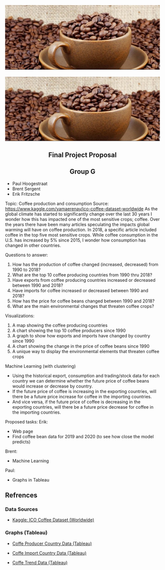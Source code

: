 ## <b><div align = "center">![cover_art.png](images/cover_art.png)</div></b>

![cover_art.png](images/cover_art.png)
## <b><div align = "center">Final Project Proposal</div></b>


## <b><div align = "center"> Group G</div></b>


*	Paul Hoogestraat
*	Brent Sergent
*	Erik Fritzsche

Topic: Coffee production and consumption
Source: https://www.kaggle.com/yamaerenay/ico-coffee-dataset-worldwide
As the global climate has started to significantly change over the last 30 years I wonder how this has impacted one of the most sensitive crops; coffee. Over the years there have been many articles speculating the impacts global warming will have on coffee production. In 2018, a specific article included coffee in the top five most sensitive crops. While coffee consumption in the U.S. has increased by 5% since 2015, I wonder how consumption has changed in other countries.

Questions to answer:
1.	How has the production of coffee changed (increased, decreased) from 1990 to 2018?
2.	What are the top 10 coffee producing countries from 1990 thru 2018?
3.	Have exports from coffee producing countries increased or decreased between 1990 and 2018?
4.	Have imports for coffee increased or decreased between 1990 and 2018?
5.	How has the price for coffee beans changed between 1990 and 2018?
6.	What are the main environmental changes that threaten coffee crops?

Visualizations:
1.	A map showing the coffee producing countries
2.	A chart showing the top 10 coffee producers since 1990
3.	A graph to show how exports and imports have changed by country since 1990
4.	A chart showing the change in the price of coffee beans since 1990
5.	A unique way to display the environmental elements that threaten coffee crops

Machine Learning (with clustering)
*	Using the historical export, consumption and trading/stock data for each country we can determine whether the future price of coffee beans would increase or decrease by country.
*	If the future price of coffee is increasing in the exporting countries, will there be a future price increase for coffee in the importing countries.
*	And vice versa, if the future price of coffee is decreasing in the exporting countries, will there be a future price decrease for coffee in the importing countries.

Proposed tasks:
Erik:
*	Web page
*	Find coffee bean data for 2019 and 2020 (to see how close the model predicts)

Brent:
*	Machine Learning

Paul:
*	Graphs in Tableau


## Refrences
### Data Sources

* [Kaggle: ICO Coffee Dataset (Worldwide)](https://www.kaggle.com/yamaerenay/ico-coffee-dataset-worldwide)


### Graphs (Tableau)
* [Coffe Producer Country Data (Tableau)](https://public.tableau.com/profile/paul.hoogestraat#!/vizhome/coffe_prodiuction_2021P3/Dashboard1?publish=yes)

* [Coffe Import Country Data (Tableau)](https://public.tableau.com/profile/paul.hoogestraat#!/vizhome/Coffe_Import_2021P3/CoffeImport?publish=yes	)

* [Coffe Trend Data (Tableau)](https://public.tableau.com/profile/paul.hoogestraat#!/vizhome/coffe_trendlines_2021P3/coffe?publish=yes)
